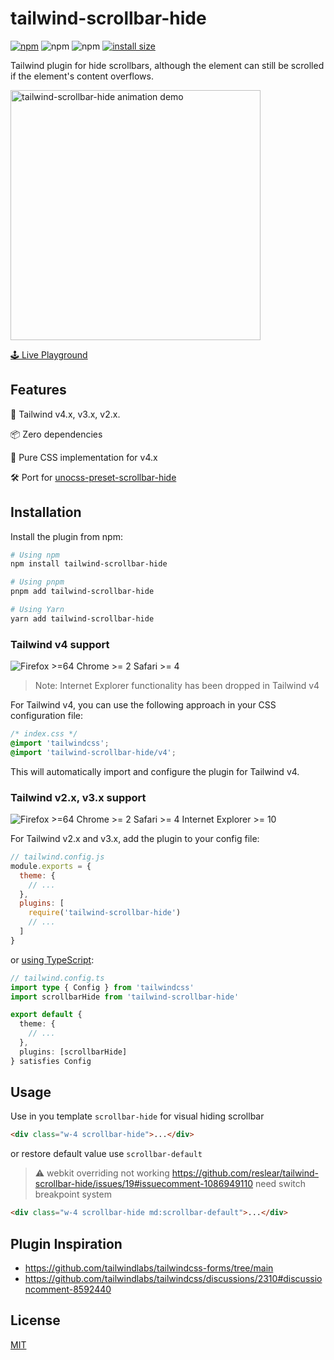 # tailwind-scrollbar-hide

[![npm](https://img.shields.io/npm/v/tailwind-scrollbar-hide)](https://www.npmjs.com/package/tailwind-scrollbar-hide)
![npm](https://img.shields.io/npm/dt/tailwind-scrollbar-hide)
![npm](https://img.shields.io/npm/dw/tailwind-scrollbar-hide)
[![install size](https://packagephobia.com/badge?p=tailwind-scrollbar-hide)](https://packagephobia.com/result?p=tailwind-scrollbar-hide)

Tailwind plugin for hide scrollbars, although the element can still be scrolled if the element's content overflows.

<img src="https://user-images.githubusercontent.com/12596485/142972957-272010d3-29f6-4be7-99e1-dd03e7a8b92b.gif" alt="tailwind-scrollbar-hide animation demo" width="400" />

[🕹 Live Playground](https://reslear.github.io/tailwind-scrollbar-hide/)

## Features

🎨 Tailwind v4.x, v3.x, v2.x.

📦 Zero dependencies

🎯 Pure CSS implementation for v4.x

🛠️ Port for [unocss-preset-scrollbar-hide](https://github.com/reslear/unocss-preset-scrollbar-hide)

## Installation

Install the plugin from npm:

```sh
# Using npm
npm install tailwind-scrollbar-hide

# Using pnpm
pnpm add tailwind-scrollbar-hide

# Using Yarn
yarn add tailwind-scrollbar-hide
```

### Tailwind v4 support

![Firefox >=64 Chrome >= 2 Safari >= 4](https://badges.herokuapp.com/browsers?googlechrome=2&firefox=64&safari=4)
> Note: Internet Explorer functionality has been dropped in Tailwind v4

For Tailwind v4, you can use the following approach in your CSS configuration file:

```css
/* index.css */
@import 'tailwindcss';
@import 'tailwind-scrollbar-hide/v4';
```

This will automatically import and configure the plugin for Tailwind v4. 

### Tailwind v2.x, v3.x support

![Firefox >=64 Chrome >= 2 Safari >= 4 Internet Explorer >= 10](https://badges.herokuapp.com/browsers?googlechrome=2&firefox=64&safari=4&iexplore=10)


For Tailwind v2.x and v3.x, add the plugin to your config file:

```js
// tailwind.config.js
module.exports = {
  theme: {
    // ...
  },
  plugins: [
    require('tailwind-scrollbar-hide')
    // ...
  ]
}
```

or [using TypeScript](https://tailwindcss.com/docs/configuration#using-esm-or-type-script):

```ts
// tailwind.config.ts
import type { Config } from 'tailwindcss'
import scrollbarHide from 'tailwind-scrollbar-hide'

export default {
  theme: {
    // ...
  },
  plugins: [scrollbarHide]
} satisfies Config
```

## Usage

Use in you template `scrollbar-hide` for visual hiding scrollbar

```html
<div class="w-4 scrollbar-hide">...</div>
```

or restore default value use `scrollbar-default`

> ⚠️ webkit overriding not working https://github.com/reslear/tailwind-scrollbar-hide/issues/19#issuecomment-1086949110 need switch breakpoint system

```html
<div class="w-4 scrollbar-hide md:scrollbar-default">...</div>
```

## Plugin Inspiration

- https://github.com/tailwindlabs/tailwindcss-forms/tree/main
- https://github.com/tailwindlabs/tailwindcss/discussions/2310#discussioncomment-8592440

## License

[MIT](./LICENSE)
